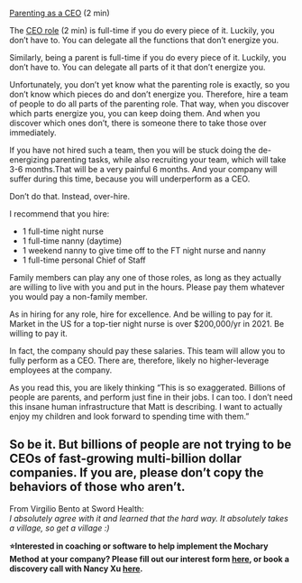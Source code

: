 [Parenting as a CEO](https://docs.google.com/document/d/19BfBM6VrKzYz1snAzVFhA6ebxPGR4XYc03kfKf1qSBI/edit) (2 min)

The [CEO role](https://docs.google.com/document/d/1yJhwYFf6Af0h8_xMDuKeW8d6ZomthidraqpXHI9RKRw/edit) (2 min) is full-time if you do every piece of it. Luckily, you don’t have to. You can delegate all the functions that don’t energize you.

Similarly, being a parent is full-time if you do every piece of it. Luckily, you don’t have to. You can delegate all parts of it that don’t energize you.

Unfortunately, you don’t yet know what the parenting role is exactly, so you don’t know which pieces do and don’t energize you. Therefore, hire a team of people to do all parts of the parenting role. That way, when you discover which parts energize you, you can keep doing them. And when you discover which ones don’t, there is someone there to take those over immediately.

If you have not hired such a team, then you will be stuck doing the de-energizing parenting tasks, while also recruiting your team, which will take 3-6 months.That will be a very painful 6 months. And your company will suffer during this time, because you will underperform as a CEO.

Don’t do that. Instead, over-hire.

I recommend that you hire:

- 1 full-time night nurse
- 1 full-time nanny (daytime)
- 1 weekend nanny to give time off to the FT night nurse and nanny
- 1 full-time personal Chief of Staff

Family members can play any one of those roles, as long as they actually are willing to live with you and put in the hours. Please pay them whatever you would pay a non-family member.

As in hiring for any role, hire for excellence. And be willing to pay for it. Market in the US for a top-tier night nurse is over $200,000/yr in 2021\. Be willing to pay it.

In fact, the company should pay these salaries. This team will allow you to fully perform as a CEO. There are, therefore, likely no higher-leverage employees at the company.

As you read this, you are likely thinking “This is so exaggerated. Billions of people are parents, and perform just fine in their jobs. I can too. I don’t need this insane human infrastructure that Matt is describing. I want to actually enjoy my children and look forward to spending time with them.”

## So be it. But billions of people are not trying to be CEOs of fast-growing multi-billion dollar companies. If you are, please don’t copy the behaviors of those who aren’t.

From Virgilio Bento at Sword Health:  
_I absolutely agree with it and learned that the hard way. It absolutely takes a village, so get a village :)_

**⭐Interested in coaching or software to help implement the Mochary Method at your company? Please fill out our interest form [here](https://mocharymethod.typeform.com/interest), or book a discovery call with Nancy Xu [here](https://calendly.com/nancy-mm/30).**
